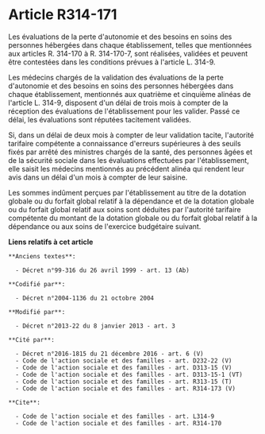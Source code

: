 # Article R314-171

Les évaluations de la perte d'autonomie et des besoins en soins des personnes hébergées dans chaque établissement, telles que
mentionnées aux articles R. 314-170 à R. 314-170-7, sont réalisées, validées et peuvent être contestées dans les conditions
prévues à l'article L. 314-9. 

Les médecins chargés de la validation des évaluations de la perte d'autonomie et des besoins en soins des personnes hébergées
dans chaque établissement, mentionnés aux quatrième et cinquième alinéas de l'article L. 314-9, disposent d'un délai de trois
mois à compter de la réception des évaluations de l'établissement pour les valider. Passé ce délai, les évaluations sont
réputées tacitement validées. 

Si, dans un délai de deux mois à compter de leur validation tacite, l'autorité tarifaire compétente a connaissance d'erreurs
supérieures à des seuils fixés par arrêté des ministres chargés de la santé, des personnes âgées et de la sécurité sociale
dans les évaluations effectuées par l'établissement, elle saisit les médecins mentionnés au précédent alinéa qui rendent leur
avis dans un délai d'un mois à compter de leur saisine. 

Les sommes indûment perçues par l'établissement au titre de la dotation globale ou du forfait global relatif à la dépendance
et de la dotation globale ou du forfait global relatif aux soins sont déduites par l'autorité tarifaire compétente du montant
de la dotation globale ou du forfait global relatif à la dépendance ou aux soins de l'exercice budgétaire suivant.

**Liens relatifs à cet article**

	**Anciens textes**:

	  - Décret n°99-316 du 26 avril 1999 - art. 13 (Ab)

	**Codifié par**:

	  - Décret n°2004-1136 du 21 octobre 2004

	**Modifié par**:

	  - Décret n°2013-22 du 8 janvier 2013 - art. 3

	**Cité par**:

	  - Décret n°2016-1815 du 21 décembre 2016 - art. 6 (V)
	  - Code de l'action sociale et des familles - art. D232-22 (V)
	  - Code de l'action sociale et des familles - art. D313-15 (V)
	  - Code de l'action sociale et des familles - art. D313-15-1 (VT)
	  - Code de l'action sociale et des familles - art. R313-15 (T)
	  - Code de l'action sociale et des familles - art. R314-173 (V)

	**Cite**:

	  - Code de l'action sociale et des familles - art. L314-9
	  - Code de l'action sociale et des familles - art. R314-170
